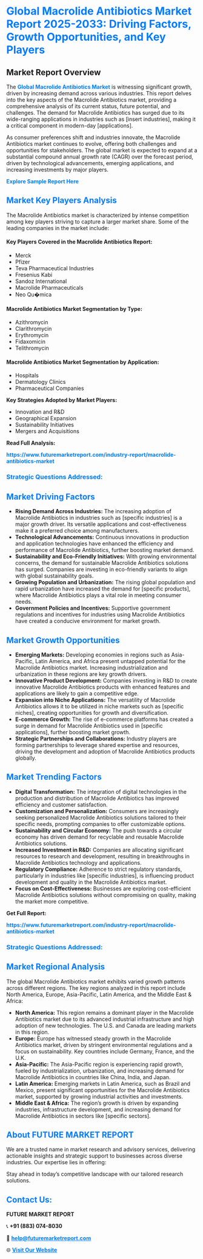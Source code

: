 <h1 style="color: #007BFF;">Global Macrolide Antibiotics Market Report 2025-2033: Driving Factors, Growth Opportunities, and Key Players</h1>

<section id="overview">
<h2>Market Report Overview</h2>
<p>The <a href="https://www.futuremarketreport.com/industry-report/macrolide-antibiotics-market" style="color: #007BFF; text-decoration: none;"><strong>Global Macrolide Antibiotics Market</strong></a> is witnessing significant growth, driven by increasing demand across various industries. This report delves into the key aspects of the Macrolide Antibiotics market, providing a comprehensive analysis of its current status, future potential, and challenges. The demand for Macrolide Antibiotics has surged due to its wide-ranging applications in industries such as [insert industries], making it a critical component in modern-day [applications].</p>
<p>As consumer preferences shift and industries innovate, the Macrolide Antibiotics market continues to evolve, offering both challenges and opportunities for stakeholders. The global market is expected to expand at a substantial compound annual growth rate (CAGR) over the forecast period, driven by technological advancements, emerging applications, and increasing investments by major players.</p>
</section>

<section id="overview">
<p><a href="https://www.futuremarketreport.com/request-sample/reportId=63613" style="color: #007BFF; text-decoration: none;"><strong>Explore Sample Report Here</strong></a></p>
</section>

<section id="key-players">
<h2 style="color: #007BFF;">Market Key Players Analysis</h2>
<p>The Macrolide Antibiotics market is characterized by intense competition among key players striving to capture a larger market share. Some of the leading companies in the market include:</p>
<h4>Key Players Covered in the Macrolide Antibiotics Report:</h4>
<ul><li>Merck</li><li>Pfizer</li><li>Teva Pharmaceutical Industries</li><li>Fresenius Kabi</li><li>Sandoz International</li><li>Macrolide Pharmaceuticals</li><li>Neo Qu�mica</li></ul>
<h4>Macrolide Antibiotics Market Segmentation by Type:</h4>
<ul><li>Azithromycin</li><li>Clarithromycin</li><li>Erythromycin</li><li>Fidaxomicin</li><li>Telithromycin</li></ul>

<h4>Macrolide Antibiotics Market Segmentation by Application:</h4>
<ul><li>Hospitals</li><li>Dermatology Clinics</li><li>Pharmaceutical Companies</li></ul>
<p><strong>Key Strategies Adopted by Market Players:</strong></p>
<ul>
<li>Innovation and R&D</li>
<li>Geographical Expansion</li>
<li>Sustainability Initiatives</li>
<li>Mergers and Acquisitions</li>
</ul>
</section>

<section>
<p><strong>Read Full Analysis: </strong></p><a href="https://www.futuremarketreport.com/industry-report/macrolide-antibiotics-market" style="color: #007BFF; text-decoration: none;"><strong>https://www.futuremarketreport.com/industry-report/macrolide-antibiotics-market</strong></a>
<h3 style="color: #007BFF;">Strategic Questions Addressed:</h3>
</section>

<section id="driving-factors">
<h2 style="color: #007BFF;">Market Driving Factors</h2>
<ul>
<li><strong>Rising Demand Across Industries:</strong> The increasing adoption of Macrolide Antibiotics in industries such as [specific industries] is a major growth driver. Its versatile applications and cost-effectiveness make it a preferred choice among manufacturers.</li>
<li><strong>Technological Advancements:</strong> Continuous innovations in production and application technologies have enhanced the efficiency and performance of Macrolide Antibiotics, further boosting market demand.</li>
<li><strong>Sustainability and Eco-Friendly Initiatives:</strong> With growing environmental concerns, the demand for sustainable Macrolide Antibiotics solutions has surged. Companies are investing in eco-friendly variants to align with global sustainability goals.</li>
<li><strong>Growing Population and Urbanization:</strong> The rising global population and rapid urbanization have increased the demand for [specific products], where Macrolide Antibiotics plays a vital role in meeting consumer needs.</li>
<li><strong>Government Policies and Incentives:</strong> Supportive government regulations and incentives for industries using Macrolide Antibiotics have created a conducive environment for market growth.</li>
</ul>
</section>

<section id="growth-opportunities">
<h2 style="color: #007BFF;">Market Growth Opportunities</h2>
<ul>
<li><strong>Emerging Markets:</strong> Developing economies in regions such as Asia-Pacific, Latin America, and Africa present untapped potential for the Macrolide Antibiotics market. Increasing industrialization and urbanization in these regions are key growth drivers.</li>
<li><strong>Innovative Product Development:</strong> Companies investing in R&D to create innovative Macrolide Antibiotics products with enhanced features and applications are likely to gain a competitive edge.</li>
<li><strong>Expansion into Niche Applications:</strong> The versatility of Macrolide Antibiotics allows it to be utilized in niche markets such as [specific niches], creating opportunities for growth and diversification.</li>
<li><strong>E-commerce Growth:</strong> The rise of e-commerce platforms has created a surge in demand for Macrolide Antibiotics used in [specific applications], further boosting market growth.</li>
<li><strong>Strategic Partnerships and Collaborations:</strong> Industry players are forming partnerships to leverage shared expertise and resources, driving the development and adoption of Macrolide Antibiotics products globally.</li>
</ul>
</section>

<section id="trending-factors">
<h2 style="color: #007BFF;">Market Trending Factors</h2>
<ul>
<li><strong>Digital Transformation:</strong> The integration of digital technologies in the production and distribution of Macrolide Antibiotics has improved efficiency and customer satisfaction.</li>
<li><strong>Customization and Personalization:</strong> Consumers are increasingly seeking personalized Macrolide Antibiotics solutions tailored to their specific needs, prompting companies to offer customizable options.</li>
<li><strong>Sustainability and Circular Economy:</strong> The push towards a circular economy has driven demand for recyclable and reusable Macrolide Antibiotics solutions.</li>
<li><strong>Increased Investment in R&D:</strong> Companies are allocating significant resources to research and development, resulting in breakthroughs in Macrolide Antibiotics technology and applications.</li>
<li><strong>Regulatory Compliance:</strong> Adherence to strict regulatory standards, particularly in industries like [specific industries], is influencing product development and quality in the Macrolide Antibiotics market.</li>
<li><strong>Focus on Cost-Effectiveness:</strong> Businesses are exploring cost-efficient Macrolide Antibiotics solutions without compromising on quality, making the market more competitive.</li>
</ul>
</section>

<section>
<p><strong>Get Full Report: </strong></p><a href="https://www.futuremarketreport.com/industry-report/macrolide-antibiotics-market" style="color: #007BFF; text-decoration: none;"><strong>https://www.futuremarketreport.com/industry-report/macrolide-antibiotics-market</strong></a>
<h3 style="color: #007BFF;">Strategic Questions Addressed:</h3>
</section>


<section id="regional-analysis">
<h2 style="color: #007BFF;">Market Regional Analysis</h2>
<p>The global Macrolide Antibiotics market exhibits varied growth patterns across different regions. The key regions analyzed in this report include North America, Europe, Asia-Pacific, Latin America, and the Middle East & Africa:</p>
<ul>
<li><strong>North America:</strong> This region remains a dominant player in the Macrolide Antibiotics market due to its advanced industrial infrastructure and high adoption of new technologies. The U.S. and Canada are leading markets in this region.</li>
<li><strong>Europe:</strong> Europe has witnessed steady growth in the Macrolide Antibiotics market, driven by stringent environmental regulations and a focus on sustainability. Key countries include Germany, France, and the U.K.</li>
<li><strong>Asia-Pacific:</strong> The Asia-Pacific region is experiencing rapid growth, fueled by industrialization, urbanization, and increasing demand for Macrolide Antibiotics in countries like China, India, and Japan.</li>
<li><strong>Latin America:</strong> Emerging markets in Latin America, such as Brazil and Mexico, present significant opportunities for the Macrolide Antibiotics market, supported by growing industrial activities and investments.</li>
<li><strong>Middle East & Africa:</strong> The region’s growth is driven by expanding industries, infrastructure development, and increasing demand for Macrolide Antibiotics in sectors like [specific sectors].</li>
</ul>
</section>

<footer>
<h2 style="color: #007BFF;">About FUTURE MARKET REPORT</h2>
<p>We are a trusted name in market research and advisory services, delivering actionable insights and strategic support to businesses across diverse industries. Our expertise lies in offering:</p>

<p>Stay ahead in today’s competitive landscape with our tailored research solutions.</p>

<h2 style="color: #007BFF;">Contact Us:</h2>
<p><strong>FUTURE MARKET REPORT</strong></p>
<p>📞 <strong>+91 (883) 074-8030</strong></p>
<p>📧 <strong><a href="mailto:help@futuremarketreport.com" style="color: #007BFF;">help@futuremarketreport.com</a></strong></p>
<p>🌐 <strong><a href="https://www.futuremarketreport.com/" style="color: #007BFF;">Visit Our Website</a></strong></p>
</footer>